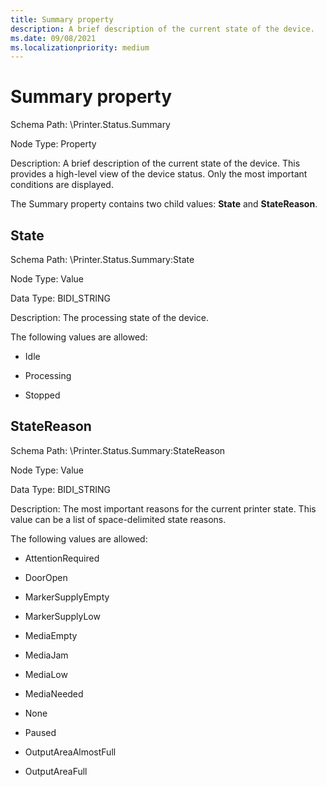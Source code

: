```yaml
---
title: Summary property
description: A brief description of the current state of the device.
ms.date: 09/08/2021
ms.localizationpriority: medium
---
```


# Summary property

Schema Path: \\Printer.Status.Summary

Node Type: Property

Description: A brief description of the current state of the device. This provides a high-level view of the device status. Only the most important conditions are displayed.

The Summary property contains two child values: **State** and **StateReason**.

## State

Schema Path: \\Printer.Status.Summary:State

Node Type: Value

Data Type: BIDI_STRING

Description: The processing state of the device.

The following values are allowed:

- Idle

- Processing

- Stopped

## StateReason

Schema Path: \\Printer.Status.Summary:StateReason

Node Type: Value

Data Type: BIDI_STRING

Description: The most important reasons for the current printer state. This value can be a list of space-delimited state reasons.

The following values are allowed:

- AttentionRequired

- DoorOpen

- MarkerSupplyEmpty

- MarkerSupplyLow

- MediaEmpty

- MediaJam

- MediaLow

- MediaNeeded

- None

- Paused

- OutputAreaAlmostFull

- OutputAreaFull
